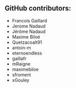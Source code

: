 GitHub contributors:
--------------------------------
 - Francois Gaillard
 - Jerome Nadaud
 - Jérôme Nadaud
 - Maxime Biloé
 - Quetzacoalt91
 - antoin-m
 - eternoendless
 - gaillafr
 - mRaigne
 - maximebiloe
 - sfroment
 - xGouley
